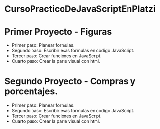 # CursoPracticoDeJavaScriptEnPlatzi

# Primer Proyecto - Figuras
- Primer paso: Planear formulas.
- Segundo paso: Escribir esas formulas en codigo JavaScript.
- Tercer paso: Crear funciones en JavaScript.
- Cuarto paso: Crear la parte visual con html.

# Segundo Proyecto - Compras y porcentajes.
- Primer paso: Planear formulas.
- Segundo paso: Escribir esas formulas en codigo JavaScript.
- Tercer paso: Crear funciones en JavaScript.
- Cuarto paso: Crear la parte visual con html.